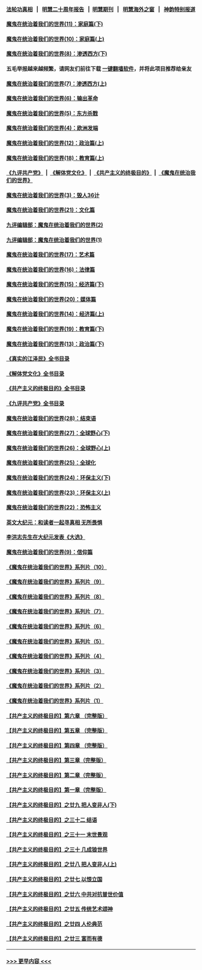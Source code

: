 #### [法轮功真相](https://github.com/gfw-breaker/truth/blob/master/README.md?t=0) &nbsp;&nbsp;|&nbsp;&nbsp; [明慧二十周年报告](https://github.com/gfw-breaker/mh-reports/blob/master/README.md?t=0) &nbsp;&nbsp;|&nbsp;&nbsp;[明慧期刊](https://github.com/gfw-breaker/mh-qikan) &nbsp;&nbsp;|&nbsp;&nbsp; [明慧海外之窗](https://github.com/gfw-breaker/mh-news/blob/master/README.md?t=0) &nbsp;&nbsp;|&nbsp;&nbsp; [神韵特别报道](https://github.com/gfw-breaker/mh-news/blob/master/shenyun.md?t=0)
#### [魔鬼在统治着我们的世界(11)：家庭篇(下)](../pages/nsc422/n10440961.md?t=12121850) 
#### [魔鬼在统治着我们的世界(10)：家庭篇(上)](../pages/nsc422/n10435448.md?t=12121850) 
#### [魔鬼在统治着我们的世界(8)：渗透西方(下)](../pages/nsc422/n10429603.md?t=12121850) 
#### 五毛举报越来越频繁，请网友们前往下载 [一键翻墙软件](https://github.com/gfw-breaker/ssr-accounts)，并将此项目推荐给亲友
#### [魔鬼在统治着我们的世界(7)：渗透西方(上)](../pages/nsc422/n10426013.md?t=12121850) 
#### [魔鬼在统治着我们的世界(6)：输出革命](../pages/nsc422/n10421536.md?t=12121850) 
#### [魔鬼在统治着我们的世界(5)：东方杀戮](../pages/nsc422/n10417707.md?t=12121850) 
#### [魔鬼在统治着我们的世界(4)：欧洲发端](../pages/nsc422/n10414890.md?t=12121850) 
#### [魔鬼在统治着我们的世界(12)：政治篇(上)](../pages/nsc422/n10444576.md?t=12121850) 
#### [魔鬼在统治着我们的世界(18)：教育篇(上)](../pages/nsc422/n10526970.md?t=12121850) 
#### [《九评共产党》](https://github.com/begood0513/9ping.md/blob/master/README.md) &nbsp;|&nbsp; [《解体党文化》](../../../../jtdwh.md/blob/master/README.md)  &nbsp;|&nbsp; [《共产主义的终极目的》](../../../../gczydzjmd.md/blob/master/README.md) &nbsp;|&nbsp; [《魔鬼在统治我们的世界》](../../../../mgztzwmdsj.md/blob/master/README.md) 
#### [魔鬼在统治着我们的世界(3)：毁人36计](../pages/nsc422/n10411583.md?t=12121850) 
#### [魔鬼在统治着我们的世界(21)：文化篇](../pages/nsc422/n10597706.md?t=12121850) 
#### [九评编辑部：魔鬼在统治着我们的世界(2)](../pages/nsc422/n10410036.md?t=12121850) 
#### [九评编辑部：魔鬼在统治着我们的世界(1)](../pages/nsc422/n10406825.md?t=12121850) 
#### [魔鬼在统治着我们的世界(17)：艺术篇](../pages/nsc422/n10499093.md?t=12121850) 
#### [魔鬼在统治着我们的世界(16)：法律篇](../pages/nsc422/n10485969.md?t=12121850) 
#### [魔鬼在统治着我们的世界(15)：经济篇(下)](../pages/nsc422/n10469975.md?t=12121850) 
#### [魔鬼在统治着我们的世界(20)：媒体篇](../pages/nsc422/n10586579.md?t=12121850) 
#### [魔鬼在统治着我们的世界(14)：经济篇(上)](../pages/nsc422/n10457370.md?t=12121850) 
#### [魔鬼在统治着我们的世界(19)：教育篇(下)](../pages/nsc422/n10564808.md?t=12121850) 
#### [魔鬼在统治着我们的世界(13)：政治篇(下)](../pages/nsc422/n10448270.md?t=12121850) 
#### [《真实的江泽民》全书目录](../pages/nsc422/n13721399.md?t=12121850) 
#### [《解体党文化》全书目录](../pages/nsc422/n13721157.md?t=12121850) 
#### [《共产主义的终极目的》全书目录](../pages/nsc422/n13721048.md?t=12121850) 
#### [《九评共产党》全书目录](../pages/nsc422/n13708085.md?t=12121850) 
#### [魔鬼在统治着我们的世界(28)：结束语](../pages/nsc422/n10936246.md?t=12121850) 
#### [魔鬼在统治着我们的世界(27)：全球野心(下)](../pages/nsc422/n10928319.md?t=12121850) 
#### [魔鬼在统治着我们的世界(26)：全球野心(上)](../pages/nsc422/n10900318.md?t=12121850) 
#### [魔鬼在统治着我们的世界(25)：全球化](../pages/nsc422/n10788205.md?t=12121850) 
#### [魔鬼在统治着我们的世界(24)：环保主义(下)](../pages/nsc422/n10695307.md?t=12121850) 
#### [魔鬼在统治着我们的世界(23)：环保主义(上)](../pages/nsc422/n10688613.md?t=12121850) 
#### [魔鬼在统治着我们的世界(22)：恐怖主义](../pages/nsc422/n10614727.md?t=12121850) 
#### [英文大纪元：和读者一起寻真相 无所畏惧](../pages/nsc422/n12542027.md?t=12121850) 
#### [李洪志先生在大纪元发表《大选》](../pages/nsc422/n12534746.md?t=12121850) 
#### [魔鬼在统治着我们的世界(9)：信仰篇](../pages/nsc422/n10432159.md?t=12121850) 
#### [《魔鬼在统治着我们的世界》系列片（10）](../pages/nsc422/n12292670.md?t=12121850) 
#### [《魔鬼在统治着我们的世界》系列片（9）](../pages/nsc422/n12290859.md?t=12121850) 
#### [《魔鬼在统治着我们的世界》系列片（8）](../pages/nsc422/n12287445.md?t=12121850) 
#### [《魔鬼在统治着我们的世界》系列片（7）](../pages/nsc422/n12283425.md?t=12121850) 
#### [《魔鬼在统治着我们的世界》系列片（6）](../pages/nsc422/n12282314.md?t=12121850) 
#### [《魔鬼在统治着我们的世界》系列片（5）](../pages/nsc422/n12281419.md?t=12121850) 
#### [《魔鬼在统治着我们的世界》系列片（4）](../pages/nsc422/n12274024.md?t=12121850) 
#### [《魔鬼在统治着我们的世界》系列片（3）](../pages/nsc422/n12271322.md?t=12121850) 
#### [《魔鬼在统治着我们的世界》系列片（2）](../pages/nsc422/n12269049.md?t=12121850) 
#### [《魔鬼在统治着我们的世界》系列片（1）](../pages/nsc422/n12267575.md?t=12121850) 
#### [【共产主义的终极目的】第六章 （完整版）](../pages/nsc422/n11428913.md?t=12121850) 
#### [【共产主义的终极目的】第五章 （完整版）](../pages/nsc422/n11428912.md?t=12121850) 
#### [【共产主义的终极目的】第四章 （完整版）](../pages/nsc422/n11428907.md?t=12121850) 
#### [【共产主义的终极目的】第三章（完整版）](../pages/nsc422/n11428848.md?t=12121850) 
#### [【共产主义的终极目的】第二章（完整版）](../pages/nsc422/n11428831.md?t=12121850) 
#### [【共产主义的终极目的】第一章（完整版）](../pages/nsc422/n11417651.md?t=12121850) 
#### [【共产主义的终极目的】之廿九 把人变非人(下)](../pages/nsc422/n11344140.md?t=12121850) 
#### [【共产主义的终极目的】之三十二 结语](../pages/nsc422/n11360535.md?t=12121850) 
#### [【共产主义的终极目的】之三十一 末世景观](../pages/nsc422/n11351129.md?t=12121850) 
#### [【共产主义的终极目的】之三十 几成狼世界](../pages/nsc422/n11348280.md?t=12121850) 
#### [【共产主义的终极目的】之廿八 把人变非人(上)](../pages/nsc422/n11340492.md?t=12121850) 
#### [【共产主义的终极目的】之廿七 以恨立国](../pages/nsc422/n11336944.md?t=12121850) 
#### [【共产主义的终极目的】之廿六 中共对抗普世价值](../pages/nsc422/n11324785.md?t=12121850) 
#### [【共产主义的终极目的】之廿五 传统艺术颂神](../pages/nsc422/n11296396.md?t=12121850) 
#### [【共产主义的终极目的】之廿四 人伦典范](../pages/nsc422/n11296397.md?t=12121850) 
#### [【共产主义的终极目的】之廿三 富而有德](../pages/nsc422/n11283598.md?t=12121850) 

----
#### [ >>> 更早内容 <<< ](../indexes/nsc422-earlier.md)
